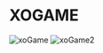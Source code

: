 # XOGAME
![xoGame](https://user-images.githubusercontent.com/96654573/208321454-72184674-f2fb-4226-8368-6b086d4ba089.png)
![xoGame2](https://user-images.githubusercontent.com/96654573/208321467-5a578cf3-e744-4242-a3a3-edc877271439.png)
